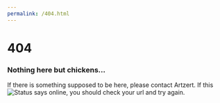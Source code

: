 ```yaml
---
permalink: /404.html
---
```

# 404
### Nothing here but chickens...
If there is something supposed to be here, please contact Artzert.
If this ![Status](https://img.shields.io/website?down_color=red&down_message=offline&style=flat-square&up_color=green&up_message=online&url=https%3A%2F%2Fbiggspindev.github.io%2F) says online, you should check your url and try again.
